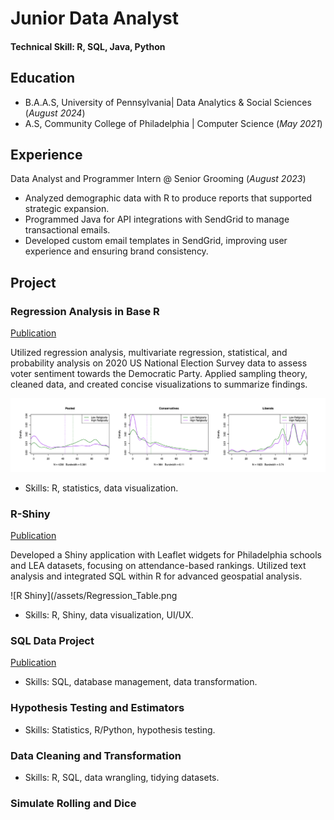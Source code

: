 # Junior Data Analyst

#### Technical Skill: R, SQL, Java, Python

## Education
- B.A.A.S, University of Pennsylvania| Data Analytics & Social Sciences (_August 2024_)
- A.S, Community College of Philadelphia | Computer Science (_May 2021_)

## Experience
Data Analyst and Programmer Intern @ Senior Grooming (_August 2023_)

- Analyzed demographic data with R to produce reports that supported strategic expansion.
- Programmed Java for API integrations with SendGrid to manage transactional emails.
- Developed custom email templates in SendGrid, improving user experience and ensuring brand consistency.
  
## Project
### Regression Analysis in Base R     
[Publication](https://github.com/naokoi0408/Final.Data310/blob/main/Regression%20Analysis%20/Regression_Analysis%20.pdf)

Utilized regression analysis, multivariate regression, statistical, and probability analysis on 2020 US National Election Survey data to assess voter sentiment towards the Democratic Party. Applied sampling theory, cleaned data, and created concise visualizations to summarize findings.

![Regression Analysis](/assets/Difference_in_Mean.png)

- Skills: R, statistics, data visualization.

### R-Shiny
[Publication](https://github.com/naokoi0408/School_Rank_App/blob/main/School_Rank_App/School_Rank_App_Description.pdf)

Developed a Shiny application with Leaflet widgets for Philadelphia schools and LEA datasets, focusing on attendance-based rankings. Utilized text analysis and integrated SQL within R for advanced geospatial analysis.

![R Shiny](/assets/Regression_Table.png

- Skills: R, Shiny, data visualization, UI/UX.

### SQL Data Project
[Publication](file:///Users/naoko/Dropbox/DATA4010/week7/Homework/SQL-hw-401.html)



- Skills: SQL, database management, data transformation.

### Hypothesis Testing and Estimators



- Skills: Statistics, R/Python, hypothesis testing.

### Data Cleaning and Transformation


- Skills: R, SQL, data wrangling, tidying datasets.

### Simulate Rolling and Dice






